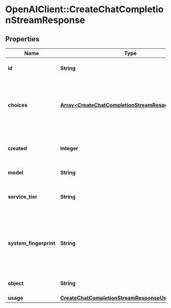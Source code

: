 # OpenAIClient::CreateChatCompletionStreamResponse

## Properties
Name | Type | Description | Notes
------------ | ------------- | ------------- | -------------
**id** | **String** | A unique identifier for the chat completion. Each chunk has the same ID. | 
**choices** | [**Array&lt;CreateChatCompletionStreamResponseChoices&gt;**](CreateChatCompletionStreamResponseChoices.md) | A list of chat completion choices. Can contain more than one elements if &#x60;n&#x60; is greater than 1. Can also be empty for the last chunk if you set &#x60;stream_options: {\&quot;include_usage\&quot;: true}&#x60;.  | 
**created** | **Integer** | The Unix timestamp (in seconds) of when the chat completion was created. Each chunk has the same timestamp. | 
**model** | **String** | The model to generate the completion. | 
**service_tier** | **String** | The service tier used for processing the request. This field is only included if the &#x60;service_tier&#x60; parameter is specified in the request. | [optional] 
**system_fingerprint** | **String** | This fingerprint represents the backend configuration that the model runs with. Can be used in conjunction with the &#x60;seed&#x60; request parameter to understand when backend changes have been made that might impact determinism.  | [optional] 
**object** | **String** | The object type, which is always &#x60;chat.completion.chunk&#x60;. | 
**usage** | [**CreateChatCompletionStreamResponseUsage**](CreateChatCompletionStreamResponseUsage.md) |  | [optional] 

